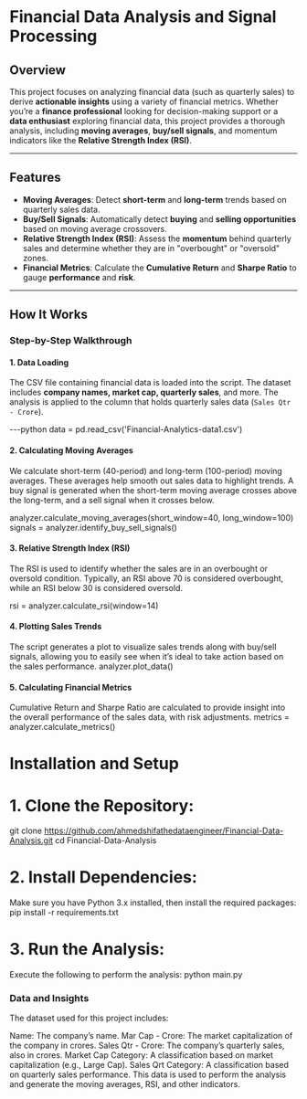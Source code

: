 # **Financial Data Analysis and Signal Processing**

## **Overview**
This project focuses on analyzing financial data (such as quarterly sales) to derive **actionable insights** using a variety of financial metrics. Whether you’re a **finance professional** looking for decision-making support or a **data enthusiast** exploring financial data, this project provides a thorough analysis, including **moving averages**, **buy/sell signals**, and momentum indicators like the **Relative Strength Index (RSI)**.

---

## **Features**
- **Moving Averages**: Detect **short-term** and **long-term** trends based on quarterly sales data.
- **Buy/Sell Signals**: Automatically detect **buying** and **selling opportunities** based on moving average crossovers.
- **Relative Strength Index (RSI)**: Assess the **momentum** behind quarterly sales and determine whether they are in "overbought" or "oversold" zones.
- **Financial Metrics**: Calculate the **Cumulative Return** and **Sharpe Ratio** to gauge **performance** and **risk**.

---

## **How It Works**
### **Step-by-Step Walkthrough**

#### 1. **Data Loading**
The CSV file containing financial data is loaded into the script. The dataset includes **company names, market cap, quarterly sales**, and more. The analysis is applied to the column that holds quarterly sales data (`Sales Qtr - Crore`).

---python
data = pd.read_csv('Financial-Analytics-data1.csv')

#### 2. **Calculating Moving Averages**
We calculate short-term (40-period) and long-term (100-period) moving averages. These averages help smooth out sales data to highlight trends. A buy signal is generated when the short-term moving average crosses above the long-term, and a sell signal when it crosses below.

analyzer.calculate_moving_averages(short_window=40, long_window=100)
signals = analyzer.identify_buy_sell_signals()

#### 3. **Relative Strength Index (RSI)**
The RSI is used to identify whether the sales are in an overbought or oversold condition. Typically, an RSI above 70 is considered overbought, while an RSI below 30 is considered oversold.

rsi = analyzer.calculate_rsi(window=14)

#### 4. **Plotting Sales Trends**
The script generates a plot to visualize sales trends along with buy/sell signals, allowing you to easily see when it’s ideal to take action based on the sales performance.
analyzer.plot_data()

#### 5. **Calculating Financial Metrics**
Cumulative Return and Sharpe Ratio are calculated to provide insight into the overall performance of the sales data, with risk adjustments.
metrics = analyzer.calculate_metrics()

# **Installation and Setup**
# 1. Clone the Repository:
git clone https://github.com/ahmedshifathedataengineer/Financial-Data-Analysis.git
cd Financial-Data-Analysis

# 2. Install Dependencies:
Make sure you have Python 3.x installed, then install the required packages:
pip install -r requirements.txt

# 3. Run the Analysis:
Execute the following to perform the analysis:
python main.py

### **Data and Insights**
The dataset used for this project includes:

Name: The company’s name.
Mar Cap - Crore: The market capitalization of the company in crores.
Sales Qtr - Crore: The company’s quarterly sales, also in crores.
Market Cap Category: A classification based on market capitalization (e.g., Large Cap).
Sales Qrt Category: A classification based on quarterly sales performance.
This data is used to perform the analysis and generate the moving averages, RSI, and other indicators.


